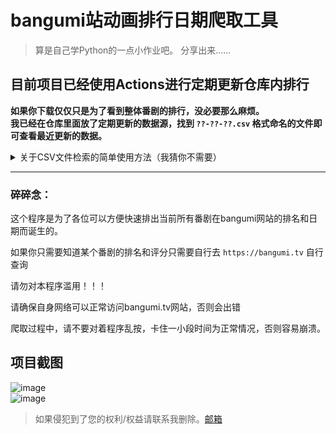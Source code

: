 # bangumi站动画排行日期爬取工具

> 算是自己学Python的一点小作业吧。
> 分享出来……
## 目前项目已经使用Actions进行定期更新仓库内排行  
**如果你下载仅仅只是为了看到整体番剧的排行，没必要那么麻烦。**  
**我已经在仓库里面放了定期更新的数据源，找到  `??-??-??.csv`  格式命名的文件即可查看最近更新的数据。**  

<details>
<summary>关于CSV文件检索的简单使用方法（我猜你不需要）</summary>

### 简单使用方法：
1. 第一个当然是搜索啦，我相信大多数人都知道。  
![image](https://github.com/systemannounce/bangumi_crawer_anime/assets/55303494/7850b0b4-f00b-442c-a506-cce013696ddb)  
2. 第二个就是可以根据年份快速查询当年的番剧信息，我这样就快速检索出相应年份的排行了
![image](https://github.com/systemannounce/bangumi_crawer_anime/assets/55303494/631446f2-7613-4e34-bb02-0c7d066480c9)  
3. 开盲盒，看看随便输入一个数字能不能碰上有缘番呢
![image](https://github.com/systemannounce/bangumi_crawer_anime/assets/55303494/e5a3b2ce-8395-4285-8fc2-9b52b279b5d4)  

</details>

---

### 碎碎念：
这个程序是为了各位可以方便快速排出当前所有番剧在bangumi网站的排名和日期而诞生的。

如果你只需要知道某个番剧的排名和评分只需要自行去 `https://bangumi.tv` 自行查询

请勿对本程序滥用！！！

请确保自身网络可以正常访问bangumi.tv网站，否则会出错

爬取过程中，请不要对着程序乱按，卡住一小段时间为正常情况，否则容易崩溃。

## 项目截图
![image](https://github.com/systemannounce/bangumi_crawling_anime/assets/55303494/1adb9fd8-515b-4390-8c7c-6dfacbb47452)  
![image](https://github.com/systemannounce/bangumi_crawer_anime/assets/55303494/9e50097b-2017-4244-a659-3358810076ac)


> 如果侵犯到了您的权利/权益请联系我删除。[邮箱](mailto:copyright@systemannounce.com)

